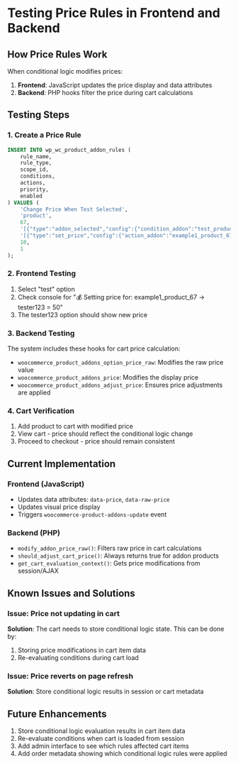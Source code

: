 # Testing Price Rules in Frontend and Backend

## How Price Rules Work

When conditional logic modifies prices:

1. **Frontend**: JavaScript updates the price display and data attributes
2. **Backend**: PHP hooks filter the price during cart calculations

## Testing Steps

### 1. Create a Price Rule

```sql
INSERT INTO wp_wc_product_addon_rules (
    rule_name,
    rule_type,
    scope_id,
    conditions,
    actions,
    priority,
    enabled
) VALUES (
    'Change Price When Test Selected',
    'product',
    67,
    '[{"type":"addon_selected","config":{"condition_addon":"test_product_67","condition_option":"test","condition_state":"selected"}}]',
    '[{"type":"set_price","config":{"action_addon":"example1_product_67","action_option":"tester123","action_price":"50"}}]',
    10,
    1
);
```

### 2. Frontend Testing

1. Select "test" option
2. Check console for "💰 Setting price for: example1_product_67 -> tester123 = 50"
3. The tester123 option should show new price

### 3. Backend Testing

The system includes these hooks for cart price calculation:

- `woocommerce_product_addons_option_price_raw`: Modifies the raw price value
- `woocommerce_product_addons_price`: Modifies the display price
- `woocommerce_product_addons_adjust_price`: Ensures price adjustments are applied

### 4. Cart Verification

1. Add product to cart with modified price
2. View cart - price should reflect the conditional logic change
3. Proceed to checkout - price should remain consistent

## Current Implementation

### Frontend (JavaScript)
- Updates data attributes: `data-price`, `data-raw-price`
- Updates visual price display
- Triggers `woocommerce-product-addons-update` event

### Backend (PHP)
- `modify_addon_price_raw()`: Filters raw price in cart calculations
- `should_adjust_cart_price()`: Always returns true for addon products
- `get_cart_evaluation_context()`: Gets price modifications from session/AJAX

## Known Issues and Solutions

### Issue: Price not updating in cart
**Solution**: The cart needs to store conditional logic state. This can be done by:
1. Storing price modifications in cart item data
2. Re-evaluating conditions during cart load

### Issue: Price reverts on page refresh
**Solution**: Store conditional logic results in session or cart metadata

## Future Enhancements

1. Store conditional logic evaluation results in cart item data
2. Re-evaluate conditions when cart is loaded from session
3. Add admin interface to see which rules affected cart items
4. Add order metadata showing which conditional logic rules were applied